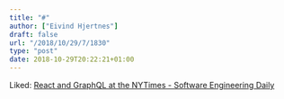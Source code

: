 ```yaml
---
title: "#"
author: ["Eivind Hjertnes"]
draft: false
url: "/2018/10/29/7/1830"
type: "post"
date: 2018-10-29T20:22:21+01:00
---
```


Liked:
[React
and GraphQL at the NYTimes - Software Engineering Daily](https://softwareengineeringdaily.com/2018/10/22/react-and-graphql-at-the-nytimes/)
